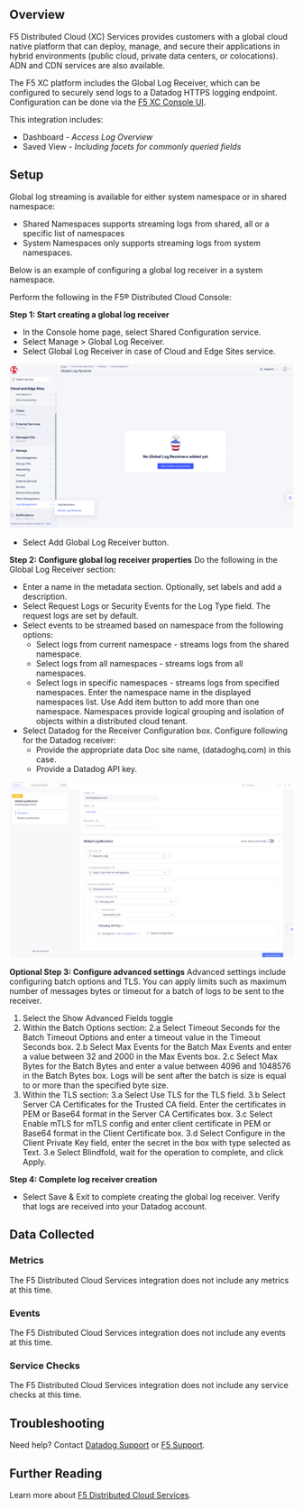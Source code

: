## Overview

F5 Distributed Cloud (XC) Services provides customers with a global cloud native platform that can deploy, manage, and secure their applications in hybrid environments (public cloud, private data centers, or colocations). ADN and CDN services are also available. 

The F5 XC platform includes the Global Log Receiver, which can be configured to securely send logs to a Datadog HTTPS logging endpoint. Configuration can be done via the [F5 XC Console UI][6].


This integration includes:

- Dashboard - *Access Log Overview*
- Saved View - *Including facets for commonly queried fields*

## Setup

Global log streaming is available for either system namespace or in shared namespace:
- Shared Namespaces supports streaming logs from shared, all or a specific list of namespaces
- System Namespaces only supports streaming logs from system namespaces.

Below is an example of configuring a global log receiver in a system namespace.

Perform the following in the F5® Distributed Cloud Console:

**Step 1: Start creating a global log receiver**

- In the Console home page, select Shared Configuration service.
- Select Manage > Global Log Receiver.
- Select Global Log Receiver in case of Cloud and Edge Sites service.

![snapshot][3]

- Select Add Global Log Receiver button.

**Step 2: Configure global log receiver properties**
Do the following in the Global Log Receiver section:

- Enter a name in the metadata section. Optionally, set labels and add a description.
- Select Request Logs or Security Events for the Log Type field. The request logs are set by default.
- Select events to be streamed based on namespace from the following options:
    - Select logs from current namespace - streams logs from the shared namespace.
    - Select logs from all namespaces - streams logs from all namespaces.
    - Select logs in specific namespaces - streams logs from specified namespaces. Enter the namespace name in the displayed namespaces list. Use Add item button to add more than one namespace.  Namespaces provide logical grouping and isolation of objects within a distributed cloud tenant.
- Select Datadog for the Receiver Configuration box. Configure following for the Datadog receiver:
    - Provide the appropriate data Doc site name, (datadoghq.com) in this case.   
    - Provide a Datadog API key.

![snapshot][4]

**Optional Step 3: Configure advanced settings**
Advanced settings include configuring batch options and TLS. You can apply limits such as maximum number of messages bytes or timeout for a batch of logs to be sent to the receiver.

1. Select the Show Advanced Fields toggle
2. Within the Batch Options section:
	 2.a Select Timeout Seconds for the Batch Timeout Options and enter a timeout value in the Timeout Seconds box.
	 2.b Select Max Events for the Batch Max Events and enter a value between 32 and 2000 in the Max Events box.
	 2.c Select Max Bytes for the Batch Bytes and enter a value between 4096 and 1048576 in the Batch Bytes box. Logs will be sent after the batch is size is equal to or more than the specified byte size.
3. Within the TLS section:
	 3.a Select Use TLS for the TLS field.
	 3.b Select Server CA Certificates for the Trusted CA field. Enter the certificates in PEM or Base64 format in the Server CA Certificates box.
	 3.c Select Enable mTLS for mTLS config and enter client certificate in PEM or Base64 format in the Client Certificate box.
	 3.d Select Configure in the Client Private Key field, enter the secret in the box with type selected as Text.
	 3.e Select Blindfold, wait for the operation to complete, and click Apply.

**Step 4: Complete log receiver creation**

- Select Save & Exit to complete creating the global log receiver. Verify that logs are received into your Datadog account.

## Data Collected

### Metrics

The F5 Distributed Cloud Services integration does not include any metrics at this time.

### Events

The F5 Distributed Cloud Services integration does not include any events at this time.

### Service Checks

The F5 Distributed Cloud Services integration does not include any service checks at this time.

## Troubleshooting

Need help? Contact [Datadog Support][5] or [F5 Support][10].

## Further Reading

Learn more about [F5 Distributed Cloud Services][7].

[3]: images/image-0.png
[4]: images/logreceiver-config.png
[5]: http://docs.datadoghq.com/help/
[6]: https://www.f5.com/cloud/products/distributed-cloud-console
[7]: https://www.f5.com/cloud
[8]: https://docs.datadoghq.com/account_management/api-app-keys/
[9]: https://app.datadoghq.com/logs
[10]: https://docs.cloud.f5.com/docs/support/support
